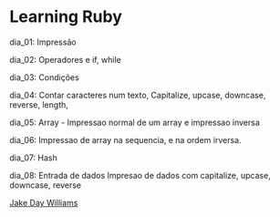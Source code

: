 # Learning Ruby 
dia_01:
    Impressão
    
dia_02:
    Operadores e if, while
    
    
dia_03:
    Condições

dia_04:
    Contar caracteres num texto, Capitalize, upcase, downcase, reverse, length, 
    
dia_05:
    Array - Impressao normal de um array e impressao inversa

dia_06:
    Impressao de array na sequencia, e na ordem irversa.

dia_07:
    Hash

dia_08:
    Entrada de dados
    Impresao de dados com capitalize, upcase, downcase, reverse
    
    
[Jake Day Williams](https://www.youtube.com/playlist?list=PLMK2xMz5H5Zv8eC8b4K6tMaE1-Z9FgSOp)
